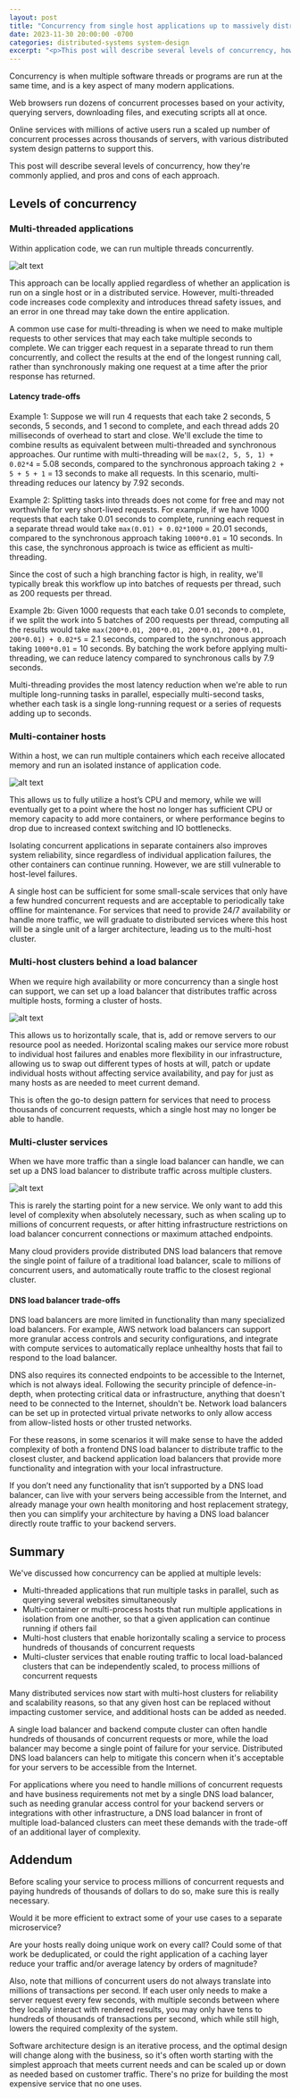 ```yaml
---
layout: post
title: "Concurrency from single host applications up to massively distributed services"
date: 2023-11-30 20:00:00 -0700
categories: distributed-systems system-design
excerpt: "<p>This post will describe several levels of concurrency, how they're commonly applied, and pros and cons of each approach.</p><p>Many distributed services now start with multi-host clusters for reliability and scalability reasons, so that any given host can be replaced without impacting customer service, and additional hosts can be added as needed.</p>"
---
```


Concurrency is when multiple software threads or programs are run at the same time, and is a key aspect of many modern applications.

Web browsers run dozens of concurrent processes based on your activity, querying servers, downloading files, and executing scripts all at once.

Online services with millions of active users run a scaled up number of concurrent processes across thousands of servers, with various distributed system design patterns to support this.

This post will describe several levels of concurrency, how they're commonly applied, and pros and cons of each approach.

## Levels of concurrency
### Multi-threaded applications
Within application code, we can run multiple threads concurrently.

![alt text](/images/20231130_DistributedComputeToHandleMillionTps-MultiThreadedApp.png "Diagram of a multi-threaded application")

This approach can be locally applied regardless of whether an application is run on a single host or in a distributed service.  However, multi-threaded code increases code complexity and introduces thread safety issues, and an error in one thread may take down the entire application.

A common use case for multi-threading is when we need to make multiple requests to other services that may each take multiple seconds to complete.  We can trigger each request in a separate thread to run them concurrently, and collect the results at the end of the longest running call, rather than synchronously making one request at a time after the prior response has returned.

#### Latency trade-offs

Example 1: Suppose we will run 4 requests that each take 2 seconds, 5 seconds, 5 seconds, and 1 second to complete, and each thread adds 20 milliseconds of overhead to start and close.  We'll exclude the time to combine results as equivalent between multi-threaded and synchronous approaches.  Our runtime with multi-threading will be `max(2, 5, 5, 1) + 0.02*4` = 5.08 seconds, compared to the synchronous approach taking `2 + 5 + 5 + 1` = 13 seconds to make all requests.  In this scenario, multi-threading reduces our latency by 7.92 seconds.

Example 2: Splitting tasks into threads does not come for free and may not worthwhile for very short-lived requests.  For example, if we have 1000 requests that each take 0.01 seconds to complete, running each request in a separate thread would take `max(0.01) + 0.02*1000` = 20.01 seconds, compared to the synchronous approach taking `1000*0.01` = 10 seconds.  In this case, the synchronous approach is twice as efficient as multi-threading.

Since the cost of such a high branching factor is high, in reality, we'll typically break this workflow up into batches of requests per thread, such as 200 requests per thread.

Example 2b: Given 1000 requests that each take 0.01 seconds to complete, if we split the work into 5 batches of 200 requests per thread, computing all the results would take `max(200*0.01, 200*0.01, 200*0.01, 200*0.01, 200*0.01) + 0.02*5` = 2.1 seconds, compared to the synchronous approach taking `1000*0.01` = 10 seconds.  By batching the work before applying multi-threading, we can reduce latency compared to synchronous calls by 7.9 seconds.

Multi-threading provides the most latency reduction when we're able to run multiple long-running tasks in parallel, especially multi-second tasks, whether each task is a single long-running request or a series of requests adding up to seconds.

### Multi-container hosts
Within a host, we can run multiple containers which each receive allocated memory and run an isolated instance of application code.

![alt text](/images/20231130_DistributedComputeToHandleMillionTps-MultiContainerHost.png "Diagram of a multi-container host")

This allows us to fully utilize a host’s CPU and memory, while we will eventually get to a point where the host no longer has sufficient CPU or memory capacity to add more containers, or where performance begins to drop due to increased context switching and IO bottlenecks.

Isolating concurrent applications in separate containers also improves system reliability, since regardless of individual application failures, the other containers can continue running.  However, we are still vulnerable to host-level failures.

A single host can be sufficient for some small-scale services that only have a few hundred concurrent requests and are acceptable to periodically take offline for maintenance.  For services that need to provide 24/7 availability or handle more traffic, we will graduate to distributed services where this host will be a single unit of a larger architecture, leading us to the multi-host cluster.

### Multi-host clusters behind a load balancer
When we require high availability or more concurrency than a single host can support, we can set up a load balancer that distributes traffic across multiple hosts, forming a cluster of hosts.

![alt text](/images/20231130_DistributedComputeToHandleMillionTps-MultiHostCluster.png "Diagram of a multi-host cluster")

This allows us to horizontally scale, that is, add or remove servers to our resource pool as needed.  Horizontal scaling makes our service more robust to individual host failures and enables more flexibility in our infrastructure, allowing us to swap out different types of hosts at will, patch or update individual hosts without affecting service availability, and pay for just as many hosts as are needed to meet current demand.

This is often the go-to design pattern for services that need to process thousands of concurrent requests, which a single host may no longer be able to handle.

### Multi-cluster services
When we have more traffic than a single load balancer can handle, we can set up a DNS load balancer to distribute traffic across multiple clusters.

![alt text](/images/20231130_DistributedComputeToHandleMillionTps-MultiClusterService.png "Diagram of a multi-cluster service")

This is rarely the starting point for a new service.  We only want to add this level of complexity when absolutely necessary, such as when scaling up to millions of concurrent requests, or after hitting infrastructure restrictions on load balancer concurrent connections or maximum attached endpoints.

Many cloud providers provide distributed DNS load balancers that remove the single point of failure of a traditional load balancer, scale to millions of concurrent users, and automatically route traffic to the closest regional cluster.

#### DNS load balancer trade-offs

DNS load balancers are more limited in functionality than many specialized load balancers.  For example, AWS network load balancers can support more granular access controls and security configurations, and integrate with compute services to automatically replace unhealthy hosts that fail to respond to the load balancer.

DNS also requires its connected endpoints to be accessible to the Internet, which is not always ideal.  Following the security principle of defence-in-depth, when protecting critical data or infrastructure, anything that doesn't need to be connected to the Internet, shouldn't be.  Network load balancers can be set up in protected virtual private networks to only allow access from allow-listed hosts or other trusted networks.

For these reasons, in some scenarios it will make sense to have the added complexity of both a frontend DNS load balancer to distribute traffic to the closest cluster, and backend application load balancers that provide more functionality and integration with your local infrastructure.

If you don’t need any functionality that isn’t supported by a DNS load balancer, can live with your servers being accessible from the Internet, and already manage your own health monitoring and host replacement strategy, then you can simplify your architecture by having a DNS load balancer directly route traffic to your backend servers.

## Summary
We've discussed how concurrency can be applied at multiple levels:
* Multi-threaded applications that run multiple tasks in parallel, such as querying several websites simultaneously
* Multi-container or multi-process hosts that run multiple applications in isolation from one another, so that a given application can continue running if others fail
* Multi-host clusters that enable horizontally scaling a service to process hundreds of thousands of concurrent requests
* Multi-cluster services that enable routing traffic to local load-balanced clusters that can be independently scaled, to process millions of concurrent requests

Many distributed services now start with multi-host clusters for reliability and scalability reasons, so that any given host can be replaced without impacting customer service, and additional hosts can be added as needed.

A single load balancer and backend compute cluster can often handle hundreds of thousands of concurrent requests or more, while the load balancer may become a single point of failure for your service.  Distributed DNS load balancers can help to mitigate this concern when it's acceptable for your servers to be accessible from the Internet.

For applications where you need to handle millions of concurrent requests and have business requirements not met by a single DNS load balancer, such as needing granular access control for your backend servers or integrations with other infrastructure, a DNS load balancer in front of multiple load-balanced clusters can meet these demands with the trade-off of an additional layer of complexity.

## Addendum

Before scaling your service to process millions of concurrent requests and paying hundreds of thousands of dollars to do so, make sure this is really necessary.

Would it be more efficient to extract some of your use cases to a separate microservice?

Are your hosts really doing unique work on every call?  Could some of that work be deduplicated, or could the right application of a caching layer reduce your traffic and/or average latency by orders of magnitude?

Also, note that millions of concurrent users do not always translate into millions of transactions per second.  If each user only needs to make a server request every few seconds, with multiple seconds between where they locally interact with rendered results, you may only have tens to hundreds of thousands of transactions per second, which while still high, lowers the required complexity of the system.

Software architecture design is an iterative process, and the optimal design will change along with the business, so it's often worth starting with the simplest approach that meets current needs and can be scaled up or down as needed based on customer traffic.  There's no prize for building the most expensive service that no one uses.
